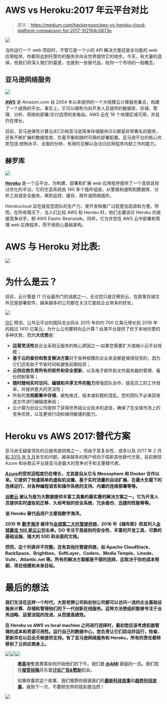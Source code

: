 # AWS vs Heroku:2017 年云平台对比

> 原文：<https://medium.com/hackernoon/aws-vs-heroku-cloud-platform-comparison-for-2017-5f2194c0673e>

![](img/6dc222defc7ed3f5602388f263ec314e.png)

当你运行一个 web 项目时，不管它是一个小的 API 解决方案还是全功能的 web 应用程序，你都将达到托管你的服务并向全世界提供它的地步。今天，有大量的选择，但我们将深入我们的最爱，也提到一些替代品，给你一个市场的一般概念。

## 亚马逊网络服务

![](img/764283eb91d93ff21db6c9876afa2f5d.png)

[**AWS**](https://aws.amazon.com/) 是 Amazon.com 自 2004 年以来提供的一个大规模云计算服务集合，构建了一个成熟的平台。事实上，它可以被称为向开发人员提供的数据库、存储、管理、分析、网络和部署/交付选项的发电站。AWS 云在 16 个地理区域可用，并且仍在增长。

目前，亚马逊弹性计算云(EC2)和亚马逊简单存储服务(S3)都是非常著名的服务，还有不断扩展的数据库库、负载平衡和随时可用的部署配置。亚马逊平台的核心优势包括:控制水平、全面的分析、有用的见解以及访问应用程序内部工作的能力。

## 赫罗库

![](img/80a3471be398e6747865fdf54a1df5f1.png)

[**Heroku**](https://www.heroku.com/) 是一个云平台，为构建、部署和扩展 web 应用程序提供了一个高效且经过优化的平台。它的生态系统由 140 多个插件组成，从警报和通知到数据库、分析工具或安全服务，再到监控、缓存、邮件或网络插件。

Herokucloud 旨在提高您团队的生产力，使开发和推广过程更加高效和方便。然而，在所有情况下，当人们比较 AWS 和 Heroku 时，他们主要谈论 Heroku 的直接竞争对手，即 AWS Elastic Beanstalk。同样，它允许您在 AWS 云中部署和管理 web 应用程序，而不用担心基础架构。

# AWS 与 Heroku 对比表:

![](img/021fdb3a3045d44aa9384975b29eb6a4.png)

# 为什么是云？

目前，云计算是 IT 行业最热门的话题之一。无论您只是迁移到云，在那里存储文件还是部署软件，越来越多的公司都在关注它能给企业带来的好处。

![](img/4e23ab63253af12ac955ee138da5f353.png)

[IDC](https://www.idc.com/getdoc.jsp?containerId=prUS40960516) 预测，公共云平台的国际支出将从 2015 年的约 700 亿美元增长到 2019 年的超过 1410 亿美元。为什么公司要转向云计算？此类平台提供了优于本地托管的多种优势，而**六大优势**是:

*   **运营灵活性**是企业采用云服务的核心原因之一:如果您需要扩大或缩小云平台规模；
*   **基于云的备份和恢复解决方案**对于各种规模的企业来说都是值得投资的，因为它们还有助于节省时间和避免前期投资；
*   **云供应商负责所有的软件和安全更新**，以及电子邮件和文件服务器的管理、备份控制等等；
*   **随时随地实时访问、编辑和共享文件的能力**增强团队协作，提高员工的工作效率，并提供更大的灵活性；
*   所有的**文档都集中存储**，避免格式、版本或标题的混乱。您的团队不必来回发送文件进行编辑或审阅；
*   云计算为创业公司提供了获得世界级企业技术的途径，确保了在全球市场上的竞争优势，以及更快行动和保持敏捷的能力。

# Heroku vs AWS 2017:替代方案

亚马逊无疑是领先的云服务提供商之一，但由于其复杂性、成本以及 2017 年 2 月[和 2015 年 9 月](http://venturebeat.com/2017/02/28/aws-is-investigating-s3-issues-affecting-quora-slack-trello/)发生的问题，越来越多的用户倾向于探索其他替代方案。目前微软 Azure 和谷歌云平台是亚马逊最大的竞争对手和主要替代者。

[**Azure**](https://azure.microsoft.com/en-us/)**的受欢迎程度仍在增长，尤其是自从它与 Mesosphere 和 Docker 合作以来。它提供了快速简单的虚拟机设置、基于实时流量的自动扩展、在最大负载下的连续运行、对各种编程语言和操作系统的支持、内置的连续部署等等。**

**[**谷歌云**](https://cloud.google.com/) 被认为是为大数据提供丰富工具集的最实惠的解决方案之一。它为开发人员提供实时虚拟机迁移、久经考验的安全系统、冗余备份、迅捷的性能等等。**

**谈 Heroku 替代品用户主要指数字海洋。**

**2015 年 [**数字海洋**](https://www.digitalocean.com/) 被评为[全球第二大托管提供商](https://www.digitalocean.com/company/press/releases/digitalocean-now-worlds-second-largest-web-hosting-provider/)，2016 年《福布斯》将其列入[全球最佳 100 家云公司](https://www.digitalocean.com/company/press/releases/digitalocean-named-to-forbes-worlds-best-100-cloud-companies-list/)名单。DO 专注于高级别的安全性、丰富的开发工具、可靠的基础设施、强大的 SSD 和全面的文档。**

**然而，这个列表并不完整。还有其他托管提供商，如 Apache CloudStack、RackSpace、Brightbox、SoftLayer、Codero、Media Temple、Linode、Vultr、Atlantic.net 等。所有的解决方案都是不错的选择，这取决于你的成本预期、项目规模和未来目标。**

# **最后的想法**

**我们生活在这样一个时代，大型老牌公司和初创公司都可以访问一流的企业基础设施来计算、存储和管理他们的下一代创新在线服务。这种方法使组织能够专注于业务战略、运营流程的改进，从而提高绩效。**

**在 Heroku vs AWS vs local machine 之间进行选择时，最初您应该考虑机器管理的成本和资源可用性。运行自己的数据中心，您负责让它们启动并运行，检查、更新并在以后全天候提供支持。有了亚马逊网络服务和 Heroku，所有的责任都转移到了云供应商身上。**

**[![](img/50ef4044ecd4e250b5d50f368b775d38.png)](http://bit.ly/HackernoonFB)****[![](img/979d9a46439d5aebbdcdca574e21dc81.png)](https://goo.gl/k7XYbx)****[![](img/2930ba6bd2c12218fdbbf7e02c8746ff.png)](https://goo.gl/4ofytp)**

> **[黑客中午](http://bit.ly/Hackernoon)是黑客如何开始他们的下午。我们是 [@AMI](http://bit.ly/atAMIatAMI) 家庭的一员。我们现在[接受投稿](http://bit.ly/hackernoonsubmission)并乐意[讨论广告&赞助](mailto:partners@amipublications.com)机会。**
> 
> **如果你喜欢这个故事，我们推荐你阅读我们的[最新科技故事](http://bit.ly/hackernoonlatestt)和[趋势科技故事](https://hackernoon.com/trending)。直到下一次，不要把世界的现实想当然！**

**![](img/be0ca55ba73a573dce11effb2ee80d56.png)**